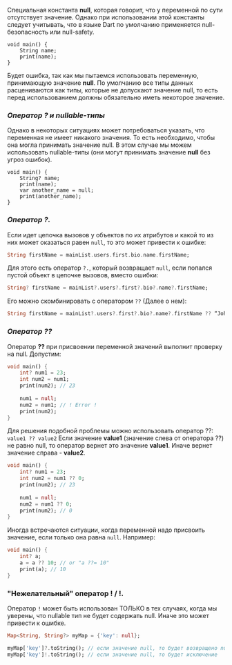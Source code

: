 
Специальная константа **null**, которая говорит, что у переменной по сути отсутствует значение. Однако при использовании этой константы следует учитывать, что в языке Dart по умолчанию применяется null-безопасность или null-safety.
```run-dart
void main() {
	String name;
	print(name);
}
```
Будет ошибка, так как мы пытаемся использовать переменную, принимающую значение **null**. По умолчанию все типы данных расцениваются как типы, которые не допускают значение null, то есть перед использованием должны обязательно иметь некоторое значение.

### *Оператор ? и nullable-типы*

Однако в некоторых ситуациях может потребоваться указать, что переменная не имеет никакого значения. То есть необходимо, чтобы она могла принимать значение null. В этом случае мы можем использовать nullable-типы (они могут принимать значение **null** без угроз ошибок).
```run-dart
void main() {
	String? name;
	print(name);
	var another_name = null;
	print(another_name);
}
```

### *Оператор ?.*

Если идет цепочка вызовов у объектов по их атрибутов и какой то из них может оказаться равен `null`, то это может привести к ошибке:
```dart
String firstName = mainList.users.first.bio.name.firstName;
```

Для этого есть оператор `?.`, который возвращает `null`, если попался пустой объект в цепочке вызовов, вместо ошибки:
```dart
String? firstName = mainList?.users?.first?.bio?.name?.firstName;
```

Его можно скомбинировать с оператором `??` (Далее о нем):
```dart
String firstName = mainList?.users?.first?.bio?.name?.firstName ?? “John”;
```

### *Оператор ??*

Оператор **??** при присвоении переменной значений выполнит проверку на null.
Допустим:
```dart
void main() {
	int? num1 = 23;
	int num2 = num1;
	print(num2); // 23
	
	num1 = null;
	num2 = num1; // ! Error !
	print(num2);
}
```
Для решения подобной проблемы можно использовать оператор ??:
`value1 ?? value2`
Если значение **value1** (значение слева от оператора ??) не равно null, то оператор вернет это значение **value1**. Иначе вернет значение справа - **value2**.
```dart
void main() {
	int? num1 = 23;
	int num2 = num1 ?? 0;
	print(num2); // 23
	
	num1 = null;
	num2 = num1 ?? 0;
	print(num2); // 0
}
```
Иногда встречаются ситуации, когда переменной надо присвоить значение, если только она равна `null`. Например:
```dart
void main() {
	int? a;
	a = a ?? 10; // or "a ??= 10"
	print(a); // 10
}
```

### "Нежелательный" оператор ! / !.

Оператор `!` может быть использован ТОЛЬКО в тех случаях, когда мы уверены, что nullable тип не будет содержать null. Иначе это может привести к ошибке.

```dart
Map<String, String?> myMap = {'key': null};
```

```dart
myMap['key']?.toString(); // если значение null, то будет возвращено null
myMap['key']!.toString(); // если значение null, то будет исключение
```

